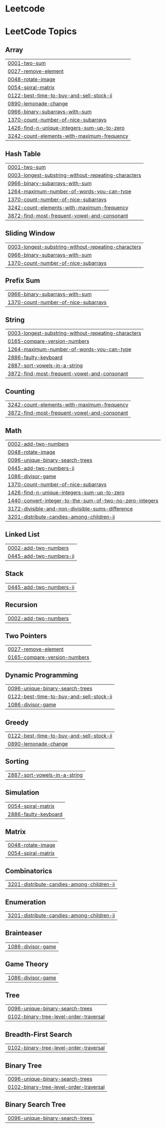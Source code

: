 # Leetcode
<!---LeetCode Topics Start-->
# LeetCode Topics
## Array
|  |
| ------- |
| [0001-two-sum](https://github.com/gowthusaidatta/Leetcode/tree/master/0001-two-sum) |
| [0027-remove-element](https://github.com/gowthusaidatta/Leetcode/tree/master/0027-remove-element) |
| [0048-rotate-image](https://github.com/gowthusaidatta/Leetcode/tree/master/0048-rotate-image) |
| [0054-spiral-matrix](https://github.com/gowthusaidatta/Leetcode/tree/master/0054-spiral-matrix) |
| [0122-best-time-to-buy-and-sell-stock-ii](https://github.com/gowthusaidatta/Leetcode/tree/master/0122-best-time-to-buy-and-sell-stock-ii) |
| [0890-lemonade-change](https://github.com/gowthusaidatta/Leetcode/tree/master/0890-lemonade-change) |
| [0966-binary-subarrays-with-sum](https://github.com/gowthusaidatta/Leetcode/tree/master/0966-binary-subarrays-with-sum) |
| [1370-count-number-of-nice-subarrays](https://github.com/gowthusaidatta/Leetcode/tree/master/1370-count-number-of-nice-subarrays) |
| [1426-find-n-unique-integers-sum-up-to-zero](https://github.com/gowthusaidatta/Leetcode/tree/master/1426-find-n-unique-integers-sum-up-to-zero) |
| [3242-count-elements-with-maximum-frequency](https://github.com/gowthusaidatta/Leetcode/tree/master/3242-count-elements-with-maximum-frequency) |
## Hash Table
|  |
| ------- |
| [0001-two-sum](https://github.com/gowthusaidatta/Leetcode/tree/master/0001-two-sum) |
| [0003-longest-substring-without-repeating-characters](https://github.com/gowthusaidatta/Leetcode/tree/master/0003-longest-substring-without-repeating-characters) |
| [0966-binary-subarrays-with-sum](https://github.com/gowthusaidatta/Leetcode/tree/master/0966-binary-subarrays-with-sum) |
| [1264-maximum-number-of-words-you-can-type](https://github.com/gowthusaidatta/Leetcode/tree/master/1264-maximum-number-of-words-you-can-type) |
| [1370-count-number-of-nice-subarrays](https://github.com/gowthusaidatta/Leetcode/tree/master/1370-count-number-of-nice-subarrays) |
| [3242-count-elements-with-maximum-frequency](https://github.com/gowthusaidatta/Leetcode/tree/master/3242-count-elements-with-maximum-frequency) |
| [3872-find-most-frequent-vowel-and-consonant](https://github.com/gowthusaidatta/Leetcode/tree/master/3872-find-most-frequent-vowel-and-consonant) |
## Sliding Window
|  |
| ------- |
| [0003-longest-substring-without-repeating-characters](https://github.com/gowthusaidatta/Leetcode/tree/master/0003-longest-substring-without-repeating-characters) |
| [0966-binary-subarrays-with-sum](https://github.com/gowthusaidatta/Leetcode/tree/master/0966-binary-subarrays-with-sum) |
| [1370-count-number-of-nice-subarrays](https://github.com/gowthusaidatta/Leetcode/tree/master/1370-count-number-of-nice-subarrays) |
## Prefix Sum
|  |
| ------- |
| [0966-binary-subarrays-with-sum](https://github.com/gowthusaidatta/Leetcode/tree/master/0966-binary-subarrays-with-sum) |
| [1370-count-number-of-nice-subarrays](https://github.com/gowthusaidatta/Leetcode/tree/master/1370-count-number-of-nice-subarrays) |
## String
|  |
| ------- |
| [0003-longest-substring-without-repeating-characters](https://github.com/gowthusaidatta/Leetcode/tree/master/0003-longest-substring-without-repeating-characters) |
| [0165-compare-version-numbers](https://github.com/gowthusaidatta/Leetcode/tree/master/0165-compare-version-numbers) |
| [1264-maximum-number-of-words-you-can-type](https://github.com/gowthusaidatta/Leetcode/tree/master/1264-maximum-number-of-words-you-can-type) |
| [2886-faulty-keyboard](https://github.com/gowthusaidatta/Leetcode/tree/master/2886-faulty-keyboard) |
| [2887-sort-vowels-in-a-string](https://github.com/gowthusaidatta/Leetcode/tree/master/2887-sort-vowels-in-a-string) |
| [3872-find-most-frequent-vowel-and-consonant](https://github.com/gowthusaidatta/Leetcode/tree/master/3872-find-most-frequent-vowel-and-consonant) |
## Counting
|  |
| ------- |
| [3242-count-elements-with-maximum-frequency](https://github.com/gowthusaidatta/Leetcode/tree/master/3242-count-elements-with-maximum-frequency) |
| [3872-find-most-frequent-vowel-and-consonant](https://github.com/gowthusaidatta/Leetcode/tree/master/3872-find-most-frequent-vowel-and-consonant) |
## Math
|  |
| ------- |
| [0002-add-two-numbers](https://github.com/gowthusaidatta/Leetcode/tree/master/0002-add-two-numbers) |
| [0048-rotate-image](https://github.com/gowthusaidatta/Leetcode/tree/master/0048-rotate-image) |
| [0096-unique-binary-search-trees](https://github.com/gowthusaidatta/Leetcode/tree/master/0096-unique-binary-search-trees) |
| [0445-add-two-numbers-ii](https://github.com/gowthusaidatta/Leetcode/tree/master/0445-add-two-numbers-ii) |
| [1086-divisor-game](https://github.com/gowthusaidatta/Leetcode/tree/master/1086-divisor-game) |
| [1370-count-number-of-nice-subarrays](https://github.com/gowthusaidatta/Leetcode/tree/master/1370-count-number-of-nice-subarrays) |
| [1426-find-n-unique-integers-sum-up-to-zero](https://github.com/gowthusaidatta/Leetcode/tree/master/1426-find-n-unique-integers-sum-up-to-zero) |
| [1440-convert-integer-to-the-sum-of-two-no-zero-integers](https://github.com/gowthusaidatta/Leetcode/tree/master/1440-convert-integer-to-the-sum-of-two-no-zero-integers) |
| [3172-divisible-and-non-divisible-sums-difference](https://github.com/gowthusaidatta/Leetcode/tree/master/3172-divisible-and-non-divisible-sums-difference) |
| [3201-distribute-candies-among-children-ii](https://github.com/gowthusaidatta/Leetcode/tree/master/3201-distribute-candies-among-children-ii) |
## Linked List
|  |
| ------- |
| [0002-add-two-numbers](https://github.com/gowthusaidatta/Leetcode/tree/master/0002-add-two-numbers) |
| [0445-add-two-numbers-ii](https://github.com/gowthusaidatta/Leetcode/tree/master/0445-add-two-numbers-ii) |
## Stack
|  |
| ------- |
| [0445-add-two-numbers-ii](https://github.com/gowthusaidatta/Leetcode/tree/master/0445-add-two-numbers-ii) |
## Recursion
|  |
| ------- |
| [0002-add-two-numbers](https://github.com/gowthusaidatta/Leetcode/tree/master/0002-add-two-numbers) |
## Two Pointers
|  |
| ------- |
| [0027-remove-element](https://github.com/gowthusaidatta/Leetcode/tree/master/0027-remove-element) |
| [0165-compare-version-numbers](https://github.com/gowthusaidatta/Leetcode/tree/master/0165-compare-version-numbers) |
## Dynamic Programming
|  |
| ------- |
| [0096-unique-binary-search-trees](https://github.com/gowthusaidatta/Leetcode/tree/master/0096-unique-binary-search-trees) |
| [0122-best-time-to-buy-and-sell-stock-ii](https://github.com/gowthusaidatta/Leetcode/tree/master/0122-best-time-to-buy-and-sell-stock-ii) |
| [1086-divisor-game](https://github.com/gowthusaidatta/Leetcode/tree/master/1086-divisor-game) |
## Greedy
|  |
| ------- |
| [0122-best-time-to-buy-and-sell-stock-ii](https://github.com/gowthusaidatta/Leetcode/tree/master/0122-best-time-to-buy-and-sell-stock-ii) |
| [0890-lemonade-change](https://github.com/gowthusaidatta/Leetcode/tree/master/0890-lemonade-change) |
## Sorting
|  |
| ------- |
| [2887-sort-vowels-in-a-string](https://github.com/gowthusaidatta/Leetcode/tree/master/2887-sort-vowels-in-a-string) |
## Simulation
|  |
| ------- |
| [0054-spiral-matrix](https://github.com/gowthusaidatta/Leetcode/tree/master/0054-spiral-matrix) |
| [2886-faulty-keyboard](https://github.com/gowthusaidatta/Leetcode/tree/master/2886-faulty-keyboard) |
## Matrix
|  |
| ------- |
| [0048-rotate-image](https://github.com/gowthusaidatta/Leetcode/tree/master/0048-rotate-image) |
| [0054-spiral-matrix](https://github.com/gowthusaidatta/Leetcode/tree/master/0054-spiral-matrix) |
## Combinatorics
|  |
| ------- |
| [3201-distribute-candies-among-children-ii](https://github.com/gowthusaidatta/Leetcode/tree/master/3201-distribute-candies-among-children-ii) |
## Enumeration
|  |
| ------- |
| [3201-distribute-candies-among-children-ii](https://github.com/gowthusaidatta/Leetcode/tree/master/3201-distribute-candies-among-children-ii) |
## Brainteaser
|  |
| ------- |
| [1086-divisor-game](https://github.com/gowthusaidatta/Leetcode/tree/master/1086-divisor-game) |
## Game Theory
|  |
| ------- |
| [1086-divisor-game](https://github.com/gowthusaidatta/Leetcode/tree/master/1086-divisor-game) |
## Tree
|  |
| ------- |
| [0096-unique-binary-search-trees](https://github.com/gowthusaidatta/Leetcode/tree/master/0096-unique-binary-search-trees) |
| [0102-binary-tree-level-order-traversal](https://github.com/gowthusaidatta/Leetcode/tree/master/0102-binary-tree-level-order-traversal) |
## Breadth-First Search
|  |
| ------- |
| [0102-binary-tree-level-order-traversal](https://github.com/gowthusaidatta/Leetcode/tree/master/0102-binary-tree-level-order-traversal) |
## Binary Tree
|  |
| ------- |
| [0096-unique-binary-search-trees](https://github.com/gowthusaidatta/Leetcode/tree/master/0096-unique-binary-search-trees) |
| [0102-binary-tree-level-order-traversal](https://github.com/gowthusaidatta/Leetcode/tree/master/0102-binary-tree-level-order-traversal) |
## Binary Search Tree
|  |
| ------- |
| [0096-unique-binary-search-trees](https://github.com/gowthusaidatta/Leetcode/tree/master/0096-unique-binary-search-trees) |
<!---LeetCode Topics End-->